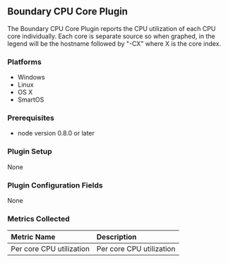 Boundary CPU Core Plugin
------------------------

The Boundary CPU Core Plugin reports the CPU utilization of each CPU core individually.
Each core is separate source so when graphed, in the legend will be the hostname followed by "-CX" where X is the core index.

### Platforms
- Windows
- Linux
- OS X
- SmartOS

### Prerequisites
- node version 0.8.0 or later

### Plugin Setup
None

### Plugin Configuration Fields
None

### Metrics Collected

|Metric Name             |Description                                                   |
|:-----------------------|:-------------------------------------------------------------|
|Per core CPU utilization|Per core CPU utilization                                      |

